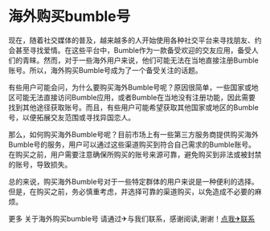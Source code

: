 # 海外购买bumble号

现在，随着社交媒体的普及，越来越多的人开始使用各种社交平台来寻找朋友、约会甚至寻找爱情。在这些平台中，Bumble作为一款备受欢迎的交友应用，备受人们的青睐。然而，对于一些海外用户来说，他们可能无法在当地直接注册Bumble账号。所以，海外购买Bumble号成为了一个备受关注的话题。

有些用户可能会问，为什么要购买海外Bumble号呢？原因很简单，一些国家或地区可能无法直接访问Bumble应用，或者Bumble在当地没有注册功能，因此需要找到其他途径获取账号。而且，有些用户可能希望获取其他国家或地区的Bumble号，以便拓展交友范围或寻找异国恋人。

那么，如何购买海外Bumble号呢？目前市场上有一些第三方服务商提供购买海外Bumble号的服务，用户可以通过这些渠道购买到符合自己需求的Bumble账号。在购买之前，用户需要注意确保所购买的账号来源可靠，避免购买到非法或被封禁的账号，导致损失。

总的来说，购买海外Bumble号对于一些特定群体的用户来说是一种便利的选择。但是，在购买之前，务必慎重考虑，并选择可靠的渠道购买，以免造成不必要的麻烦。

更多 关于海外购买bumble号 请通过✈与我们联系，感谢阅读,谢谢！[点我✈联系](https://w.k02.cc)